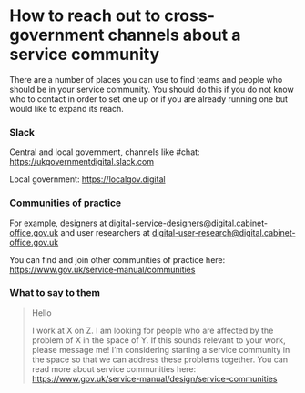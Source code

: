 # How to reach out to cross-government channels about a service community
There are a number of places you can use to find teams and people who should be in your service community. You should do this if you do not know who to contact in order to set one up or if you are already running one but would like to expand its reach.


### Slack

Central and local government, channels like #chat: https://ukgovernmentdigital.slack.com

Local government: https://localgov.digital

### Communities of practice

For example, designers at digital-service-designers@digital.cabinet-office.gov.uk and user researchers at digital-user-research@digital.cabinet-office.gov.uk

You can find and join other communities of practice here: https://www.gov.uk/service-manual/communities

### What to say to them

> Hello
> 
> I work at X on Z. I am looking for people who are affected by the problem of X in the space of Y. If this sounds relevant to your work, please message me! I’m considering starting a service community in the space so that we can address these problems together. You can read more about service communities here: https://www.gov.uk/service-manual/design/service-communities


